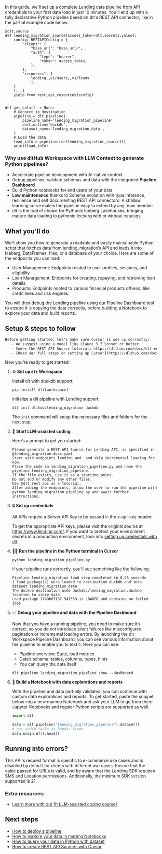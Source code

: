 In this guide, we'll set up a complete Lending data pipeline from API credentials to your first data load in just 10 minutes. You'll end up with a fully declarative Python pipeline based on dlt's REST API connector, like in the partial example code below:

```python-outcome
@dlt.source
def lending_migration_source(access_token=dlt.secrets.value):
    config: RESTAPIConfig = {
        "client": {
            "base_url": "base_url/",
            "auth": {
                "type": "bearer",
                "token": access_token,
            },
        },
        "resources": [
            lending,,v1/users,,v1/loans
            ],
    }
    [...]
    yield from rest_api_resources(config)


def get_data() -> None:
    # Connect to destination
    pipeline = dlt.pipeline(
        pipeline_name='lending_migration_pipeline',
        destination='duckdb',
        dataset_name='lending_migration_data', 
    )
    # Load the data
    load_info = pipeline.run(lending_migration_source())
    print(load_info) 
```

### Why use dltHub Workspace with LLM Context to generate Python pipelines?

- Accelerate pipeline development with AI-native context
- Debug pipelines, validate schemas and data with the integrated **Pipeline Dashboard**
- Build Python notebooks for end users of your data
- **Low maintenance** thanks to Schema evolution with type inference, resilience and self documenting REST API connectors. A shallow learning curve makes the pipeline easy to extend by any team member
- dlt is the tool of choice for Pythonic Iceberg Lakehouses, bringing mature data loading to pythonic Iceberg with or without catalogs

## What you’ll do

We’ll show you how to generate a readable and easily maintainable Python script that fetches data from lending_migration’s API and loads it into Iceberg, DataFrames, files, or a database of your choice. Here are some of the endpoints you can load:

- User Management: Endpoints related to user profiles, sessions, and eligibility.
- Loan Management: Endpoints for creating, repaying, and retrieving loan details.
- Products: Endpoints related to various financial products offered, like credit lines and risk engines.

You will then debug the Lending pipeline using our Pipeline Dashboard tool to ensure it is copying the data correctly, before building a Notebook to explore your data and build reports.

## Setup & steps to follow

```default
Before getting started, let's make sure Cursor is set up correctly:
   - We suggest using a model like Claude 3.7 Sonnet or better
   - Index the REST API Source tutorial: https://dlthub.com/docs/dlt-ecosystem/verified-sources/rest_api/ and add it to context as **@dlt rest api**
   - [Read our full steps on setting up Cursor](https://dlthub.com/docs/dlt-ecosystem/llm-tooling/cursor-restapi#23-configuring-cursor-with-documentation)
```

Now you're ready to get started!

1. ⚙️ **Set up `dlt` Workspace**
    
    Install dlt with duckdb support:
    ```shell
    pip install dlt[workspace]
    ```

    Initialize a dlt pipeline with Lending support.
    ```shell
    dlt init dlthub:lending_migration duckdb
    ```

    The `init` command will setup the necessary files and folders for the next step.
    
2. 🤠 **Start LLM-assisted coding**
    
    Here’s a prompt to get you started:
    
    ```prompt
    Please generate a REST API Source for Lending API, as specified in @lending_migration-docs.yaml 
    Start with endpoints lending and  and skip incremental loading for now. 
    Place the code in lending_migration_pipeline.py and name the pipeline lending_migration_pipeline. 
    If the file exists, use it as a starting point. 
    Do not add or modify any other files. 
    Use @dlt rest api as a tutorial. 
    After adding the endpoints, allow the user to run the pipeline with python lending_migration_pipeline.py and await further instructions.
    ```

    
3. 🔒 **Set up credentials** 
    
    All APIs require a Server API Key to be passed in the x-api-key header.
    
    To get the appropriate API keys, please visit the original source at https://www.lending.com/.
    If you want to protect your environment secrets in a production environment, look into [setting up credentials with dlt](https://dlthub.com/docs/walkthroughs/add_credentials).
    
4. 🏃‍♀️ **Run the pipeline in the Python terminal in Cursor**
    
    ```shell
    python lending_migration_pipeline.py
    ```
    
    If your pipeline runs correctly, you’ll see something like the following:
    
    ```shell
    Pipeline lending_migration load step completed in 0.26 seconds
    1 load package(s) were loaded to destination duckdb and into dataset lending_migration_data
    The duckdb destination used duckdb:/lending_migration.duckdb location to store data
    Load package 1749667187.541553 is LOADED and contains no failed jobs
    ```
    
5. 📈 **Debug your pipeline and data with the Pipeline Dashboard**

    Now that you have a running pipeline, you need to make sure it’s correct, so you do not introduce silent failures like misconfigured pagination or incremental loading errors. By launching the dlt Workspace Pipeline Dashboard, you can see various information about the pipeline to enable you to test it. Here you can see:
    - Pipeline overview: State, load metrics
    - Data’s schema: tables, columns, types, hints
    - You can query the data itself
    
    ```shell
    dlt pipeline lending_migration_pipeline show --dashboard
    ```
    
6. 🐍 **Build a Notebook with data explorations and reports**

    With the pipeline and data partially validated, you can continue with custom data explorations and reports. To get started, paste the snippet below into a new marimo Notebook and ask your LLM to go from there. Jupyter Notebooks and regular Python scripts are supported as well.

    
    ```python
    import dlt

   data = dlt.pipeline("lending_migration_pipeline").dataset()
   # get endin table as Pandas frame
   data.endin.df().head()
    ```

## Running into errors?

This API's request format is specific to e-commerce use cases and is disabled by default for clients with different use cases. Ensure that the value passed for URLs is valid, and be aware that the Lending SDK requires SMS and Location permissions. Additionally, the minimum SDK version supported is 21.

### Extra resources:

- [Learn more with our 1h LLM-assisted coding course!](https://www.youtube.com/watch?v=GGid70rnJuM)

## Next steps

- [How to deploy a pipeline](https://dlthub.com/docs/walkthroughs/deploy-a-pipeline)
- [How to explore your data in marimo Notebooks](https://dlthub.com/docs/general-usage/dataset-access/marimo)
- [How to query your data in Python with dataset](https://dlthub.com/docs/general-usage/dataset-access/dataset)
- [How to create REST API Sources with Cursor](https://dlthub.com/docs/dlt-ecosystem/llm-tooling/cursor-restapi)